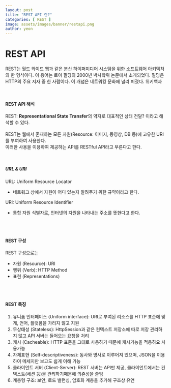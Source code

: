 ```yaml
---
layout: post
title: "REST API 란?" 
categories: [ REST ]
image: assets/images/banner/restapi.png
author: yeon
---
```


# REST API
REST는 월드 와이드 웹과 같은 분산 하이퍼미디어 시스템을 위한 소프트웨어 아키텍처의 한 형식이다. 이 용어는 로이 필딩의 2000년 박사학위 논문에서 소개되었다. 필딩은 HTTP의 주요 저자 중 한 사람이다. 이 개념은 네트워킹 문화에 널리 퍼졌다. 위키백과

<br>

#### REST API 해석
REST: **Representational State Transfer**의 약자로 대표적인 상태 전달? 이라고 해석할 수 있다. <br>
<br>
REST는 웹에서 존재하는 모든 자원(Resource: 이미지, 동영상, DB 등)에 고유한 URI를 부여하여 사용한다. <br>
이러한 사용을 이용하여 제공하는 API를 RESTful API라고 부른다고 한다. <br>

<br>

##### URL & URI
URL: Uniform Resource Locator <br>
- 네트워크 상에서 자원이 어디 있는지 알려주기 위한 규약이라고 한다.

URI: Uniform Resource Identifier <br>
- 통합 자원 식별자로, 인터넷의 자원을 나타내는 주소를 뜻한다고 한다.

<br><br>


#### REST 구성
REST 구성으로는 <br>
- 자원 (Resource): URI
- 행위 (Verb): HTTP Method
- 표현 (Representations)

<br><br>

#### REST 특징
1. 유니폼 인터페이스 (Uniform interface): URI로 부여된 리소스를 HTTP 표준에 맞게, 언어, 플랫폼을 가리지 않고 지원
2. 무상태성 (Stateless): HttpSession과 같은 컨텍스트 저장소에 따로 저장 관리하지 않고 API 서버는 들어오는 요청을 처리
3. 캐시 (Cacheable): HTTP 표준을 그대로 사용하기 때문에 캐시기능을 적용하요 사용가능
4. 자체표현 (Self-descriptiveness): 동사와 명사로 이루어져 있으며, JSON을 이용하여 메세지만 보고도 쉽게 이해 가능
5. 클라이언트 서버 (Client-Server): REST 서버는 API만 제공, 클라이언트에서는 컨텍스트(세션 등)을 관리하기때문에 의존성을 줄임
6. 계층형 구조: 보안, 로드 밸런싱, 암호화 계층을 추가해 구조상 유연

<br><br><br>